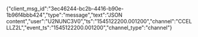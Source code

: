 {"client_msg_id":"3ec46244-bc2b-4416-b90e-1b96f4bbb424","type":"message","text":"JSON content","user":"U2NUNC3V0","ts":"1545122200.001200","channel":"CCELLLZ2L","event_ts":"1545122200.001200","channel_type":"channel"}